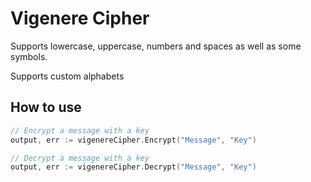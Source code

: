# Vigenere Cipher

Supports lowercase, uppercase, numbers and spaces as well as some symbols.

Supports custom alphabets

## How to use

```go
// Encrypt a message with a key
output, err := vigenereCipher.Encrypt("Message", "Key")

// Decrypt a message with a key
output, err := vigenereCipher.Decrypt("Message", "Key")
```